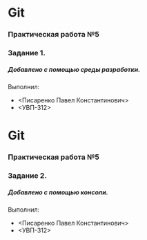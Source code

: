 # Git
### Практическая работа №5
### Задание 1.
##### Добавлено с помощью среды разработки.
Выполнил:
* <Писаренко Павел Константинович>
* <УВП-312>
# Git 
### Практическая работа №5 
### Задание 2. 
##### Добавлено с помощью консоли. 
Выполнил: 
* <Писаренко Павел Константинович> 
* <УВП-312>
